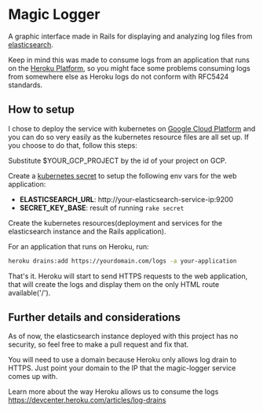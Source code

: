 # Magic Logger

A graphic interface made in Rails for displaying and analyzing log files from [elasticsearch](https://en.wikipedia.org/wiki/Elasticsearch).

Keep in mind this was made to consume logs from an application that runs on the [Heroku Platform](https://www.heroku.com/), so you might face some problems consuming logs from somewhere else as Heroku logs do not conform with RFC5424 standards.

## How to setup
I chose to deploy the service with kubernetes on [Google Cloud Platform](https://cloud.google.com) and you can do so very easily as the kubernetes resource files are all set up. If you choose to do that, follow this steps:

Substitute $YOUR_GCP_PROJECT by the id of your project on GCP.

Create a [kubernetes secret](https://kubernetes.io/docs/concepts/configuration/secret/) to setup the following env vars for the web application:
- **ELASTICSEARCH_URL**: http://your-elasticsearch-service-ip:9200
- **SECRET_KEY_BASE**: result of running ```rake secret```

Create the kubernetes resources(deployment and services for the elasticsearch instance and the Rails application).

For an application that runs on Heroku, run:
``` bash
heroku drains:add https://yourdomain.com/logs -a your-application
```

That's it. Heroku will start to send HTTPS requests to the web application, that will create the logs and display them on the only HTML route available('/').

## Further details and considerations

As of now, the elasticsearch instance deployed with this project has no security, so feel free to make a pull request and fix that.

You will need to use a domain because Heroku only allows log drain to HTTPS. Just point your domain to the IP that the magic-logger service comes up with.

Learn more about the way Heroku allows us to consume the logs https://devcenter.heroku.com/articles/log-drains
